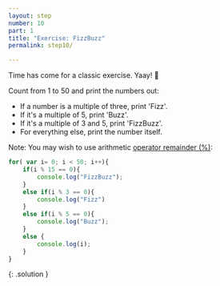 ```yaml
---
layout: step
number: 10
part: 1
title: "Exercise: FizzBuzz"
permalink: step10/

---
```

Time has come for a classic exercise. Yaay! :tada:

Count from 1 to 50 and print the numbers out:

* If a number is a multiple of three, print 'Fizz'.
* If it's a multiple of 5, print 'Buzz'.
* If it's a multiple of 3 and 5, print 'FizzBuzz'.
* For everything else, print the number itself.

Note: You may wish to use arithmetic [operator remainder (%)](https://developer.mozilla.org/en-US/docs/Web/JavaScript/Reference/Operators/Arithmetic_Operators#Remainder_()):

```javascript
for( var i= 0; i < 50; i++){
    if(i % 15 == 0){
        console.log("FizzBuzz");
    }
    else if(i % 3 == 0){
        console.log("Fizz")
    }
    else if(i % 5 == 0){
        console.log("Buzz");
    }
    else {
        console.log(i);
    }
}
```
{: .solution }